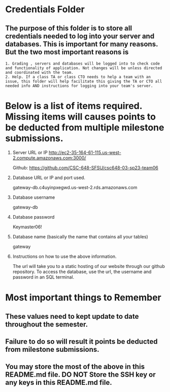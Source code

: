 # Credentials Folder

## The purpose of this folder is to store all credentials needed to log into your server and databases. This is important for many reasons. But the two most important reasons is
    1. Grading , servers and databases will be logged into to check code and functionality of application. Not changes will be unless directed and coordinated with the team.
    2. Help. If a class TA or class CTO needs to help a team with an issue, this folder will help facilitate this giving the TA or CTO all needed info AND instructions for logging into your team's server. 


# Below is a list of items required. Missing items will causes points to be deducted from multiple milestone submissions.

1. Server URL or IP
    http://ec2-35-164-61-115.us-west-2.compute.amazonaws.com:3000/

    Github: https://github.com/CSC-648-SFSU/csc648-03-sp23-team06

4. Database URL or IP and port used.

    gateway-db.c4uyinpxegwd.us-west-2.rds.amazonaws.com

5. Database username

    gateway-db

6. Database password

    Keymaster06!

7. Database name (basically the name that contains all your tables)

    gateway

8. Instructions on how to use the above information.

    The url will take you to a static hosting of our website through our github repository.  To access the database, use the url, the username and password in an SQL terminal.  

# Most important things to Remember
## These values need to kept update to date throughout the semester. <br>
## <strong>Failure to do so will result it points be deducted from milestone submissions.</strong><br>
## You may store the most of the above in this README.md file. DO NOT Store the SSH key or any keys in this README.md file.
